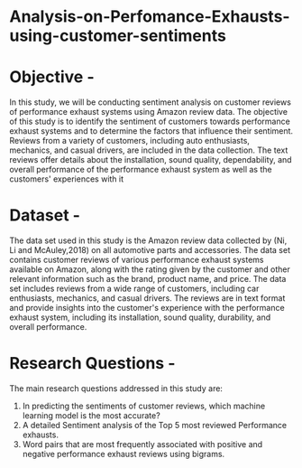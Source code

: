 # Analysis-on-Perfomance-Exhausts-using-customer-sentiments

# Objective -
In this study, we will be conducting sentiment analysis on customer reviews of performance 
exhaust systems using Amazon review data. The objective of this study is to identify the sentiment of customers towards performance exhaust systems and to determine the factors that influence their sentiment. Reviews from a variety of customers, including auto enthusiasts, mechanics, and casual drivers, are included in the data collection. The text reviews offer details about the installation, sound quality, dependability, and overall performance of the performance exhaust system as well as the customers' experiences with it

# Dataset -
The data set used in this study is the Amazon review data collected by (Ni, Li and McAuley,2018)
on all automotive parts and accessories. The data set contains customer reviews of various 
performance exhaust systems available on Amazon, along with the rating given by the customer 
and other relevant information such as the brand, product name, and price.
The data set includes reviews from a wide range of customers, including car enthusiasts, 
mechanics, and casual drivers. The reviews are in text format and provide insights into the 
customer's experience with the performance exhaust system, including its installation, sound 
quality, durability, and overall performance.

# Research Questions -
The main research questions addressed in this study are:
1. In predicting the sentiments of customer reviews, which machine learning model is the 
most accurate?
2. A detailed Sentiment analysis of the Top 5 most reviewed Performance exhausts.
3. Word pairs that are most frequently associated with positive and negative performance 
exhaust reviews using bigrams.
